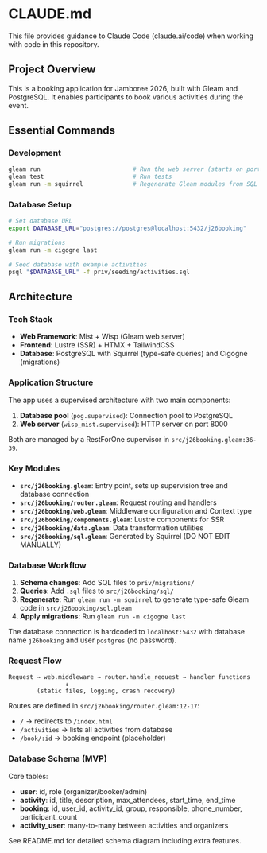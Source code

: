 # CLAUDE.md

This file provides guidance to Claude Code (claude.ai/code) when working with code in this repository.

## Project Overview

This is a booking application for Jamboree 2026, built with Gleam and PostgreSQL. It enables participants to book various activities during the event.

## Essential Commands

### Development
```sh
gleam run                          # Run the web server (starts on port 8000)
gleam test                         # Run tests
gleam run -m squirrel              # Regenerate Gleam modules from SQL (run after modifying SQL files)
```

### Database Setup
```sh
# Set database URL
export DATABASE_URL="postgres://postgres@localhost:5432/j26booking"

# Run migrations
gleam run -m cigogne last

# Seed database with example activities
psql "$DATABASE_URL" -f priv/seeding/activities.sql
```

## Architecture

### Tech Stack
- **Web Framework**: Mist + Wisp (Gleam web server)
- **Frontend**: Lustre (SSR) + HTMX + TailwindCSS
- **Database**: PostgreSQL with Squirrel (type-safe queries) and Cigogne (migrations)

### Application Structure

The app uses a supervised architecture with two main components:
1. **Database pool** (`pog.supervised`): Connection pool to PostgreSQL
2. **Web server** (`wisp_mist.supervised`): HTTP server on port 8000

Both are managed by a RestForOne supervisor in `src/j26booking.gleam:36-39`.

### Key Modules

- **`src/j26booking.gleam`**: Entry point, sets up supervision tree and database connection
- **`src/j26booking/router.gleam`**: Request routing and handlers
- **`src/j26booking/web.gleam`**: Middleware configuration and Context type
- **`src/j26booking/components.gleam`**: Lustre components for SSR
- **`src/j26booking/data.gleam`**: Data transformation utilities
- **`src/j26booking/sql.gleam`**: Generated by Squirrel (DO NOT EDIT MANUALLY)

### Database Workflow

1. **Schema changes**: Add SQL files to `priv/migrations/`
2. **Queries**: Add `.sql` files to `src/j26booking/sql/`
3. **Regenerate**: Run `gleam run -m squirrel` to generate type-safe Gleam code in `src/j26booking/sql.gleam`
4. **Apply migrations**: Run `gleam run -m cigogne last`

The database connection is hardcoded to `localhost:5432` with database name `j26booking` and user `postgres` (no password).

### Request Flow

```
Request → web.middleware → router.handle_request → handler functions
                ↓
        (static files, logging, crash recovery)
```

Routes are defined in `src/j26booking/router.gleam:12-17`:
- `/` → redirects to `/index.html`
- `/activities` → lists all activities from database
- `/book/:id` → booking endpoint (placeholder)

### Database Schema (MVP)

Core tables:
- **user**: id, role (organizer/booker/admin)
- **activity**: id, title, description, max_attendees, start_time, end_time
- **booking**: id, user_id, activity_id, group, responsible, phone_number, participant_count
- **activity_user**: many-to-many between activities and organizers

See README.md for detailed schema diagram including extra features.
